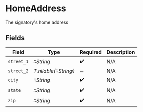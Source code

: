 # HomeAddress

The signatory's home address


## Fields

| Field                 | Type                  | Required              | Description           |
| --------------------- | --------------------- | --------------------- | --------------------- |
| `street_1`            | *::String*            | :heavy_check_mark:    | N/A                   |
| `street_2`            | *T.nilable(::String)* | :heavy_minus_sign:    | N/A                   |
| `city`                | *::String*            | :heavy_check_mark:    | N/A                   |
| `state`               | *::String*            | :heavy_check_mark:    | N/A                   |
| `zip`                 | *::String*            | :heavy_check_mark:    | N/A                   |